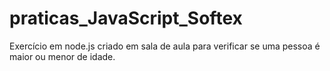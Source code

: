 # praticas_JavaScript_Softex

Exercício em node.js criado em sala de aula para verificar se uma pessoa é maior ou menor de idade.
